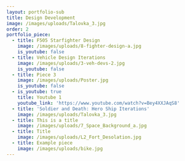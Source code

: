 ```yaml
---
layout: portfolio-sub
title: Design Development
image: /images/uploads/Talovka_3.jpg
order: 2
portfolio_piece:
  - title: F505 Starfighter Design
    image: /images/uploads/8-fighter-design-a.jpg
    is_youtube: false
  - title: Vehicle Design Iterations
    image: /images/uploads/3-veh-devs-2.jpg
    is_youtube: false
  - title: Piece 3
    image: /images/uploads/Poster.jpg
    is_youtube: false
  - is_youtube: true
    title: Youtube 1
    youtube_link: 'https://www.youtube.com/watch?v=Bey4XXJAqS8'
  - title: 'Soldier and Death: Hero Ship Iterations'
    image: /images/uploads/Talovka_3.jpg
  - title: This is a title
    image: /images/uploads/7_Space_Background_a.jpg
  - title: Title
    image: /images/uploads/L2_Fort_Desolation.jpg
  - title: Example piece
    image: /images/uploads/bike.jpg
---
```


